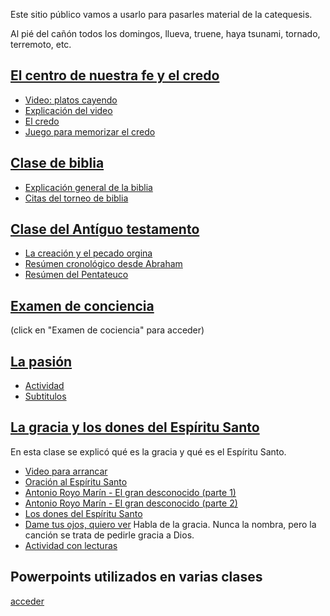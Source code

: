 Este sitio público vamos a usarlo para pasarles material de la catequesis.

Al pié del cañón todos los domingos, llueva, truene, haya tsunami, tornado, terremoto, etc.


## [El centro de nuestra fe y el credo](credo/)
 - [Video: platos cayendo](https://www.youtube.com/watch?v=hY91S80tu7Q)
 - [Explicación del video](credo/explicacion-video.html)
 - [El credo](credo/el-credo.html)
 - [Juego para memorizar el credo](credo/juego.html)

## [Clase de biblia](biblia/)
 - [Explicación general de la biblia](biblia/clase-de-biblia.html)
 - [Citas del torneo de biblia](biblia/citas-torneo.html)

## [Clase del Antíguo testamento](antiguo-testamento/)
- [La creación y el pecado orgina](antiguo-testamento/creacion.html)
- [Resúmen cronológico desde Abraham](antiguo-testamento/historia-israel.html)
- [Resúmen del Pentateuco](antiguo-testamento/pentateuco.html)

## [Examen de conciencia](pecado-confesion/examen-de-conciencia.html)
(click en "Examen de cociencia" para acceder)

## [La pasión](la-pasion/)
- [Actividad](la-pasion/actividad.html)
- [Subtitulos](la-pasion/la-pasion-subs-español.srt)

## [La gracia y los dones del Espíritu Santo](gracia-es/)

En esta clase se explicó qué es la gracia y qué es el Espíritu Santo.
 - [Video para arrancar](https://youtu.be/jwiKmt9NAfA)
 - [Oración al Espíritu Santo](gracia-es/oracion-es.html)
  - [Antonio Royo Marín - El gran desconocido (parte 1)](gracia-es/el-gran-desconocido-1.pdf)
  - [Antonio Royo Marín - El gran desconocido (parte 2)](gracia-es/el-gran-desconocido-2.pdf)
  - [Los dones del Espíritu Santo](gracia-es/gracia-dones.html)
  - [Dame tus ojos, quiero ver]( https://www.youtube.com/watch?v=ewR1yBcwMj8 ) Habla de la gracia. Nunca la nombra, pero la canción se trata de pedirle gracia a Dios.
  - [Actividad con lecturas](gracia-es/actividad.html)

## Powerpoints utilizados en varias clases
[acceder](https://marededeudelroserbadalona.jimdo.com/catequesis-adultos/)

